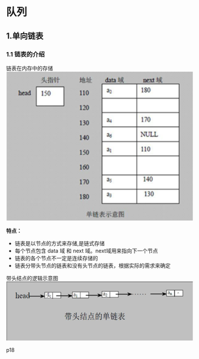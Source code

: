 # 队列

## 1.单向链表

### 1.1 链表的介绍

链表在内存中的存储
![在这里插入图片描述](../../../../resources/picture/链表1.png)

**特点：**

- 链表是以节点的方式来存储,是链式存储
- 每个节点包含 data 域 和 next 域。next域用来指向下一个节点
- 链表的各个节点不一定是连续存储的
- 链表分带头节点的链表和没有头节点的链表，根据实际的需求来确定

带头结点的逻辑示意图
![在这里插入图片描述](../../../../resources/picture/链表2.png)

p18